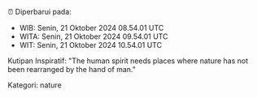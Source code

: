 ⏰ Diperbarui pada:
- WIB: Senin, 21 Oktober 2024 08.54.01 UTC
- WITA: Senin, 21 Oktober 2024 09.54.01 UTC
- WIT: Senin, 21 Oktober 2024 10.54.01 UTC

Kutipan Inspiratif:
"The human spirit needs places where nature has not been rearranged by the hand of man."


Kategori: nature

